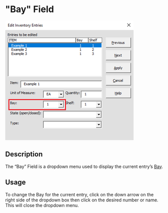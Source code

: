 # "Bay" Field

![Alt text](/images/image47.png "Bay Field")

## Description

The “Bay” Field is a dropdown menu used to display the current entry’s [Bay](10_bay.md). 

## Usage

To change the Bay for the current entry, click on the down arrow on the right side of the dropdown box then click on the desired number or name. This will close the dropdown menu.
